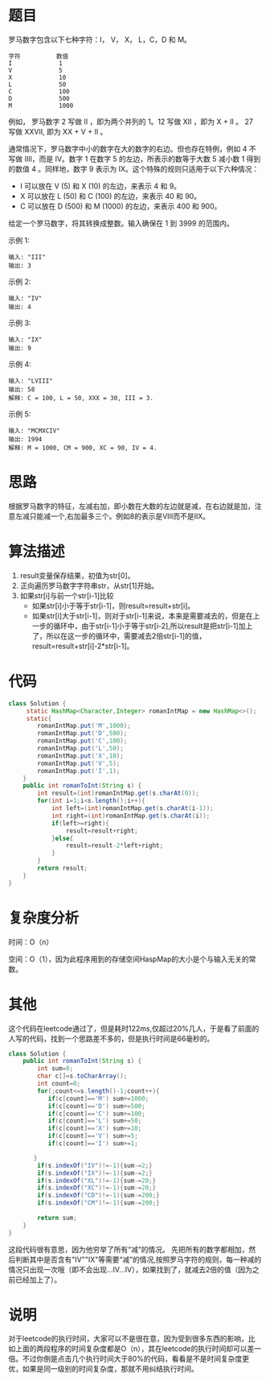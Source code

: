 # 题目
罗马数字包含以下七种字符：I， V， X， L，C，D 和 M。
```
字符          数值
I             1
V             5
X             10
L             50
C             100
D             500
M             1000
```
例如， 罗马数字 2 写做 II ，即为两个并列的 1。12 写做 XII ，即为 X + II 。 27 写做  XXVII, 即为 XX + V + II 。

通常情况下，罗马数字中小的数字在大的数字的右边。但也存在特例，例如 4 不写做 IIII，而是 IV。数字 1 在数字 5 的左边，所表示的数等于大数 5 减小数 1 得到的数值 4 。同样地，数字 9 表示为 IX。这个特殊的规则只适用于以下六种情况：

* I 可以放在 V (5) 和 X (10) 的左边，来表示 4 和 9。
* X 可以放在 L (50) 和 C (100) 的左边，来表示 40 和 90。 
* C 可以放在 D (500) 和 M (1000) 的左边，来表示 400 和 900。

给定一个罗马数字，将其转换成整数。输入确保在 1 到 3999 的范围内。

示例 1:
```
输入: "III"
输出: 3
```
示例 2:
```
输入: "IV"
输出: 4
```
示例 3:
```
输入: "IX"
输出: 9
```
示例 4:
```
输入: "LVIII"
输出: 58
解释: C = 100, L = 50, XXX = 30, III = 3.
```
示例 5:
```
输入: "MCMXCIV"
输出: 1994
解释: M = 1000, CM = 900, XC = 90, IV = 4.
```
# 思路
根据罗马数字的特征，左减右加，即小数在大数的左边就是减，在右边就是加，注意左减只能减一个,右加最多三个。例如8的表示是VIII而不是IIX。

# 算法描述
1. result变量保存结果，初值为str[0]。
2. 正向遍历罗马数字字符串str，从str[1]开始。
3. 如果str[i]与前一个str[i-1]比较
    * 如果str[i]小于等于str[i-1]，则result=result+str[i]。
    * 如果str[i]大于str[i-1]，则对于str[i-1]来说，本来是需要减去的，但是在上一步的循环中，由于str[i-1]小于等于str[i-2],所以result是把str[i-1]加上了，所以在这一步的循环中，需要减去2倍str[i-1]的值，result=result+str[i]-2*str[i-1]。

# 代码

```java
class Solution {
     static HashMap<Character,Integer> romanIntMap = new HashMap<>();
     static{
        romanIntMap.put('M',1000);
        romanIntMap.put('D',500);
        romanIntMap.put('C',100);
        romanIntMap.put('L',50);
        romanIntMap.put('X',10);
        romanIntMap.put('V',5);
        romanIntMap.put('I',1);
    }
    public int romanToInt(String s) {
        int result=(int)romanIntMap.get(s.charAt(0));
        for(int i=1;i<s.length();i++){
            int left=(int)romanIntMap.get(s.charAt(i-1));
            int right=(int)romanIntMap.get(s.charAt(i));
            if(left>=right){
                result=result+right;
            }else{
                result=result-2*left+right;
            }
        }
        return result;
    }
}
```

# 复杂度分析
时间：O（n）

空间：O（1），因为此程序用到的存储空间HaspMap的大小是个与输入无关的常数。
# 其他
这个代码在leetcode通过了，但是耗时122ms,仅超过20%几人，于是看了前面的人写的代码，找到一个思路差不多的，但是执行时间是66毫秒的。
```java
class Solution {
    public int romanToInt(String s) {
        int sum=0;
        char c[]=s.toCharArray();
        int count=0;
        for(;count<=s.length()-1;count++){
           if(c[count]=='M') sum+=1000;
           if(c[count]=='D') sum+=500;
           if(c[count]=='C') sum+=100;
           if(c[count]=='L') sum+=50;
           if(c[count]=='X') sum+=10;
           if(c[count]=='V') sum+=5;
           if(c[count]=='I') sum+=1;

       }
        if(s.indexOf("IV")!=-1){sum-=2;}
        if(s.indexOf("IX")!=-1){sum-=2;}
        if(s.indexOf("XL")!=-1){sum-=20;}
        if(s.indexOf("XC")!=-1){sum-=20;}
        if(s.indexOf("CD")!=-1){sum-=200;}
        if(s.indexOf("CM")!=-1){sum-=200;}
    
        return sum;
    }
}
```
这段代码很有意思，因为他穷举了所有“减”的情况。
先把所有的数字都相加，然后判断其中是否含有"IV""IX"等需要“减”的情况,按照罗马字符的规则，每一种减的情况只出现一次哦（即不会出现...IV...IV），如果找到了，就减去2倍的值（因为之前已经加上了）。
# 说明
对于leetcode的执行时间，大家可以不是很在意，因为受到很多东西的影响，比如上面的两段程序的时间复杂度都是O（n），其在leetcode的执行时间却可以差一倍。不过你倒是点击几个执行时间大于80%的代码，看看是不是时间复杂度更优，如果是同一级别的时间复杂度，那就不用纠结执行时间。

